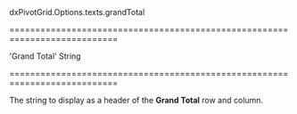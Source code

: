 <!--id-->dxPivotGrid.Options.texts.grandTotal<!--/id-->
===========================================================================
<!--default-->'Grand Total'<!--/default-->
<!--type-->String<!--/type-->
===========================================================================

<!--shortDescription-->
The string to display as a header of the **Grand Total** row and column.
<!--/shortDescription-->

<!--fullDescription-->

<!--/fullDescription-->